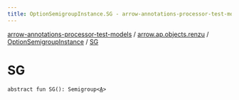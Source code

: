 ```yaml
---
title: OptionSemigroupInstance.SG - arrow-annotations-processor-test-models
---
```


[arrow-annotations-processor-test-models](../../index.html) / [arrow.ap.objects.renzu](../index.html) / [OptionSemigroupInstance](index.html) / [SG](./-s-g.html)

# SG

`abstract fun SG(): Semigroup<`[`A`](index.html#A)`>`